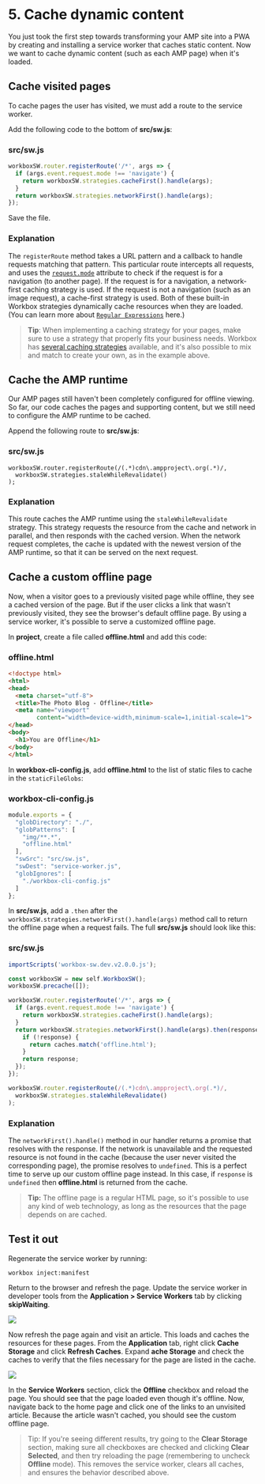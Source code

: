 # 5. Cache dynamic content

You just took the first step towards transforming your AMP site into a PWA by creating and installing a service worker that caches static content. Now we want to cache dynamic content (such as each AMP page) when it's loaded.

## Cache visited pages

To cache pages the user has visited, we must add a route to the service worker.

Add the following code to the bottom of **src/sw.js**:

### src/sw.js
```javascript
workboxSW.router.registerRoute('/*', args => {
  if (args.event.request.mode !== 'navigate') {
    return workboxSW.strategies.cacheFirst().handle(args);
  }
  return workboxSW.strategies.networkFirst().handle(args);
});
```
Save the file.

### Explanation

The `registerRoute` method takes a URL pattern and a callback to handle requests matching that pattern. This particular route intercepts all requests, and uses the [`request.mode`](https://developer.mozilla.org/en-US/docs/Web/API/Request/mode) attribute to check if the request is for a navigation (to another page). If the request is for a navigation, a network-first caching strategy is used. If the request is not a navigation (such as an image request), a cache-first strategy is used. Both of these built-in Workbox strategies dynamically cache resources when they are loaded. (You can learn more about [`Regular Expressions`](https://developer.mozilla.org/en-US/docs/Web/JavaScript/Guide/Regular_Expressions) here.)

> **Tip**: When implementing a caching strategy for your pages, make sure to use a strategy that properly fits your business needs. Workbox has [several caching strategies](https://workboxjs.org/reference-docs/latest/module-workbox-runtime-caching.html) available, and it's also possible to mix and match to create your own, as in the example above.

## Cache the AMP runtime

Our AMP pages still haven't been completely configured for offline viewing. So far, our code caches the pages and supporting content, but we still need to configure the AMP runtime to be cached.

Append the following route to **src/sw.js**:

### src/sw.js
```javascipt
workboxSW.router.registerRoute(/(.*)cdn\.ampproject\.org(.*)/,
  workboxSW.strategies.staleWhileRevalidate()
);
```

### Explanation
This route caches the AMP runtime using the `staleWhileRevalidate` strategy. This strategy requests the resource from the cache and network in parallel, and then responds with the cached version. When the network request completes, the cache is updated with the newest version of the AMP runtime, so that it can be served on the next request.

## Cache a custom offline page
Now, when a visitor goes to a previously visited page while offline, they see a cached version of the page. But if the user clicks a link that wasn't previously visited, they see the browser's default offline page. By using a service worker, it's possible to serve a customized offline page.

In **project**, create a file called **offline.html** and add this code:

### offline.html
```html
<!doctype html>
<html>
<head>
  <meta charset="utf-8">
  <title>The Photo Blog - Offline</title>
  <meta name="viewport"
        content="width=device-width,minimum-scale=1,initial-scale=1">
</head>
<body>
  <h1>You are Offline</h1>
</body>
</html>
```

In **workbox-cli-config.js**, add **offline.html** to the list of static files to cache in the `staticFileGlobs`:

### workbox-cli-config.js
```javascript
module.exports = {
  "globDirectory": "./",
  "globPatterns": [
    "img/**.*",
    "offline.html"
  ],
  "swSrc": "src/sw.js",
  "swDest": "service-worker.js",
  "globIgnores": [
    "./workbox-cli-config.js"
  ]
};
```

In **src/sw.js**, add a `.then` after the `workboxSW.strategies.networkFirst().handle(args)` method call to return the offline page when a request fails. The full **src/sw.js** should look like this:

### src/sw.js
```javascript
importScripts('workbox-sw.dev.v2.0.0.js');

const workboxSW = new self.WorkboxSW();
workboxSW.precache([]);

workboxSW.router.registerRoute('/*', args => {
  if (args.event.request.mode !== 'navigate') {
    return workboxSW.strategies.cacheFirst().handle(args);
  }
  return workboxSW.strategies.networkFirst().handle(args).then(response => {
    if (!response) {
      return caches.match('offline.html');
    }
    return response;
  });
});

workboxSW.router.registerRoute(/(.*)cdn\.ampproject\.org(.*)/,
  workboxSW.strategies.staleWhileRevalidate()
);
```

### Explanation
The `networkFirst().handle()` method in our handler returns a promise that resolves with the response. If the network is unavailable and the requested resource is not found in the cache (because the user never visited the corresponding page), the promise resolves to `undefined`. This is a perfect time to serve up our custom offline page instead. In this case, if `response` is `undefined` then **offline.html** is returned from the cache.

> **Tip:** The offline page is a regular HTML page, so it's possible to use any kind of web technology, as long as the resources that the page depends on are cached.

## Test it out
Regenerate the service worker by running:

```
workbox inject:manifest
```

Return to the browser and refresh the page. Update the service worker in developer tools from the **Application > Service Workers** tab by clicking **skipWaiting**.

![](https://codelabs.developers.google.com/codelabs/amp-pwa-workbox/img/4e44e2da530c44ae.png)

Now refresh the page again and visit an article. This loads and caches the resources for these pages. From the **Application** tab, right click **Cache Storage** and click **Refresh Caches**. Expand **ache Storage** and check the caches to verify that the files necessary for the page are listed in the cache.

![](https://codelabs.developers.google.com/codelabs/amp-pwa-workbox/img/ef2f93b70b539298.png)

In the **Service Workers** section, click the **Offline** checkbox and reload the page. You should see that the page loaded even though it's offline. Now, navigate back to the home page and click one of the links to an unvisited article. Because the article wasn't cached, you should see the custom offline page.

> Tip: If you're seeing different results, try going to the **Clear Storage** section, making sure all checkboxes are checked and clicking **Clear Selected**, and then try reloading the page (remembering to uncheck **Offline** mode). This removes the service worker, clears all caches, and ensures the behavior described above.













